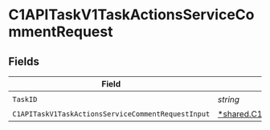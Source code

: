 # C1APITaskV1TaskActionsServiceCommentRequest


## Fields

| Field                                                                                                                               | Type                                                                                                                                | Required                                                                                                                            | Description                                                                                                                         |
| ----------------------------------------------------------------------------------------------------------------------------------- | ----------------------------------------------------------------------------------------------------------------------------------- | ----------------------------------------------------------------------------------------------------------------------------------- | ----------------------------------------------------------------------------------------------------------------------------------- |
| `TaskID`                                                                                                                            | *string*                                                                                                                            | :heavy_check_mark:                                                                                                                  | N/A                                                                                                                                 |
| `C1APITaskV1TaskActionsServiceCommentRequestInput`                                                                                  | [*shared.C1APITaskV1TaskActionsServiceCommentRequestInput](../../models/shared/c1apitaskv1taskactionsservicecommentrequestinput.md) | :heavy_minus_sign:                                                                                                                  | N/A                                                                                                                                 |